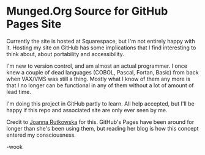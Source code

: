 # Munged.Org Source for GitHub Pages Site

Currently the site is hosted at Squarespace, but I'm not entirely happy with it.
Hosting my site on GitHub has some implications that I find interesting
to think about, about portability and accessibility.

I'm new to version control, and am almost an actual programmer.  I once knew a couple
of dead languages (COBOL, Pascal, Fortan, Basic) from back when VAX/VMS was still
a thing. Mostly what I know of them any more is that I no longer can be functional
in any of them without a lot of amount of lead time.

I'm doing this project in GitHub partly to learn.  All help accepted, but I'll be happy if
this repo and associated site are only ever seen by me.

Credit to [Joanna Rutkowska](http://blog.invisiblethings.org/) for this.
GitHub's Pages have been around for longer than she's been using them, but reading
her blog is how this concept entered my consciousness.

-wook